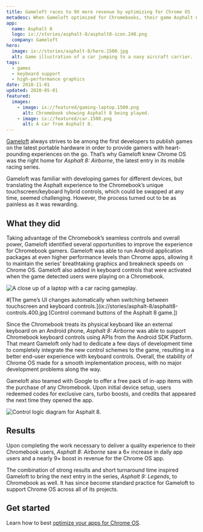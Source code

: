 ```yaml
---
title: Gameloft races to 9X more revenue by optimizing for Chrome OS
metadesc: When Gameloft optimized for Chromebooks, their game Asphalt 8 saw a 6× increase in daily app users and a nearly 9× boost in their Chrome OS app revenue.
app:
  name: Asphalt 8
  logo: ix://stories/asphalt-8/asphalt8-icon.240.png
  company: Gameloft
hero:
  image: ix://stories/asphalt-8/hero.1500.jpg
  alt: Game illustration of a car jumping to a navy aircraft carrier.
tags:
  - games
  - keyboard support
  - high-performance graphics
date: 2018-11-01
updated: 2020-05-01
featured:
  images:
    - image: ix://featured/gaming-laptop.1500.png
      alt: Chromebook showing Asphalt 8 being played.
    - image: ix://featured/car.1500.png
      alt: A car from Asphalt 8.
---
```


[Gameloft](https://play.google.com/store/apps/dev?id=4826827787946964969) always strives to be among the first developers to publish games on the latest portable hardware in order to provide gamers with heart-pounding experiences on the go. That’s why Gameloft knew Chrome OS was the right home for _Asphalt 8: Airborne_, the latest entry in its mobile racing series.

Gameloft was familiar with developing games for different devices, but translating the Asphalt experience to the Chromebook’s unique touchscreen/keyboard hybrid controls, which could be swapped at any time, seemed challenging. However, the process turned out to be as painless as it was rewarding.

## What they did

Taking advantage of the Chromebook’s seamless controls and overall power, Gameloft identified several opportunities to improve the experience for Chromebook gamers. Gameloft was able to run Android application packages at even higher performance levels than Chrome apps, allowing it to maintain the series’ breathtaking graphics and breakneck speeds on Chrome OS. Gameloft also added in keyboard controls that were activated when the game detected users were playing on a Chromebook.

![A close up of a laptop with a car racing gameplay.](ix://stories/asphalt-8/asphalt8-gameplay.400.jpg)

#[The game’s UI changes automatically when switching between touchscreen and keyboard controls.](ix://stories/asphalt-8/asphalt8-controls.400.jpg [Control command buttons of the Asphalt 8 game.])

Since the Chromebook treats its physical keyboard like an external keyboard on an Android phone, _Asphalt 8: Airborne_ was able to support Chromebook keyboard controls using APIs from the Android SDK Platform. That meant Gameloft only had to dedicate a few days of development time to completely integrate the new control schemes to the game, resulting in a better end-user experience with keyboard controls. Overall, the stability of Chrome OS made for a smooth implementation process, with no major development problems along the way.

Gameloft also teamed with Google to offer a free pack of in-app items with the purchase of any Chromebook. Upon initial device setup, users redeemed codes for exclusive cars, turbo boosts, and credits that appeared the next time they opened the app.

![Control logic diagram for Asphalt 8.](ix://stories/asphalt-8/asphalt8-control-logic.860.jpg)

## Results

Upon completing the work necessary to deliver a quality experience to their Chromebook users, _Asphalt 8: Airborne_ saw a 6× increase in daily app users and a nearly 9× boost in revenue for the Chrome OS app.

The combination of strong results and short turnaround time inspired Gameloft to bring the next entry in the series, _Asphalt 9: Legends_, to Chromebook as well. It has since become standard practice for Gameloft to support Chrome OS across all of its projects.

## Get started

Learn how to best [optimize your apps for Chrome OS](/{{locale.code}}/android/optimizing).
